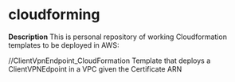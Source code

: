 # cloudforming

**Description** 
This is personal repository of working Cloudformation templates to be deployed in AWS: 

//ClientVpnEndpoint_CloudFormation
Template that deploys a ClientVPNEdpoint in a VPC given the Certificate ARN

